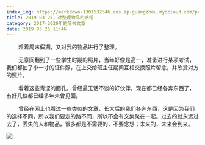 ```yaml
---
index_img: https://markdown-1301532546.cos.ap-guangzhou.myqcloud.com/peipei_blog/20210921144012.jpeg
title: 2019-03-25，对整理物品的感悟
category: 2017-2020年的简书文章
date: 2019.03.25 11:46
---
```


        趁着周末假期，又对我的物品进行了整理。  

        无意间翻到了一些学生时期的照片，当年好像是高一，准备进行某项考试，我们都拍了小一寸的证件照，在上交给班主任期间互相交换照片留念，并欣赏对方的照片。

        看着这些青涩的面孔，曾经最无话不谈的好伙伴，现在都已经各奔东西了，有好几位都已经多年未曾见面。

        曾经在网上也看过一些类似的文章，长大后的我们各奔东西，这是因为我们的选择不同，所以我们要走的路不同，所以不会有交集聚在一起。过去的就永远过去了，丢失的人和物品，很多都是不需要的，不要念想；未来的，未来会到来。

![](https://markdown-1301532546.cos.ap-guangzhou.myqcloud.com/peipei_blog/20210921144012.jpeg)  

